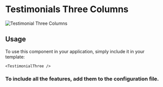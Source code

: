 # Testimonials Three Columns

![Testimonial Three Columns](/TestimonialThree.png)

## Usage

To use this component in your application, simply include it in your template:

```
<TestimonialThree />
```

### To include all the features, add them to the configuration file.